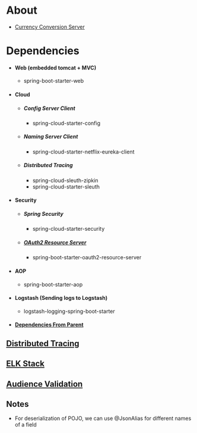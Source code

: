 About
=====
- [Currency Conversion Server](http://localhost:8755/swagger-ui/index.html?urls.primaryName=math)

Dependencies
============
- #### Web (embedded tomcat + MVC)
    - spring-boot-starter-web
- #### Cloud
  - ##### Config Server Client
      - spring-cloud-starter-config
  - ##### Naming Server Client
    - spring-cloud-starter-netflix-eureka-client
  - ##### Distributed Tracing
    - spring-cloud-sleuth-zipkin
    - spring-cloud-starter-sleuth
- #### Security
  - ##### Spring Security
    - spring-cloud-starter-security
  - ##### [OAuth2 Resource Server](./../moreinfo.md#Resource-server)
    - spring-boot-starter-oauth2-resource-server
- #### AOP
  - spring-boot-starter-aop
- #### Logstash (Sending logs to Logstash)
  - logstash-logging-spring-boot-starter
- #### [Dependencies From Parent](./../moreinfo.md#Dependencies-from-parent)

[Distributed Tracing](./../moreinfo.md#distributed-tracing)
-----------------------------------------------------------
[ELK Stack](./../moreinfo.md#elk-stack)
---------------------------------------
[Audience Validation](./../moreinfo.md#audience-validation)
------------------------
Notes
-----
- For deserialization of POJO, we can use @JsonAlias for different names of a field
